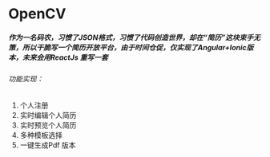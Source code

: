 # OpenCV
##### 作为一名码农，习惯了JSON格式，习惯了代码创造世界，却在“简历”这块束手无策，所以干脆写一个简历开放平台，由于时间仓促，仅实现了Angular+Ionic版本，未来会用ReactJs 重写一套
###### 功能实现：
  1. 个人注册
  2. 实时编辑个人简历
  3. 实时预览个人简历
  4. 多种模板选择
  5. 一键生成Pdf 版本
